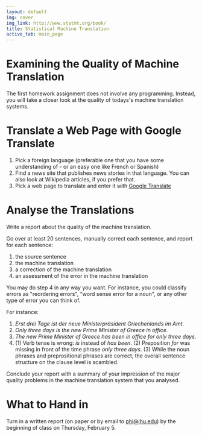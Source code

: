 ```yaml
---
layout: default
img: cover
img_link: http://www.statmt.org/book/
title: Statistical Machine Translation
active_tab: main_page 
---
```


Examining the Quality of Machine Translation
============================================

The first homework assignment does not involve any programming. Instead, you will take a closer look at the quality of todays's machine translation systems.

Translate a Web Page with Google Translate
==========================================

1. Pick a foreign language (preferable one that you have some understanding of - or an easy one like French or Spanish)
2. Find a news site that publishes news stories in that language. You can also look at Wikipedia articles, if you prefer that.
3. Pick a web page to translate and enter it with [Google Translate](https://translate.google.com/)

Analyse the Translations
========================

Write a report about the quality of the machine translation.

Go over at least 20 sentences, manually correct each sentence, and report for each sentence:

1. the source sentence
2. the machine translation
3. a correction of the machine translation
4. an assessment of the error in the machine translation

You may do step 4 in any way you want. For instance, you could classify errors as "reordering errors", "word sense error for a noun", or any other type of error you can think of.

For instance:

1. _Erst drei Tage ist der neue Ministerpräsident Griechenlands im Amt._
2. _Only three days is the new Prime Minister of Greece in office._
3. _The new Prime Minister of Greece has been in office for only three days._
4. (1) Verb tense is wrong: _is_ instead of _has been_. (2) Preposition _for_ was missing in front of the time phrase _only three days_. (3) While the noun phrases and preprositional phrases are correct, the overall sentence structure on the clause level is scambled.

Conclude your report with a summary of your impression of the major quality problems in the machine translation system that you analysed.

What to Hand in
===============

Turn in a written report (on paper or by email to phi@jhu.edu) by the beginning of class on Thursday, February 5.



